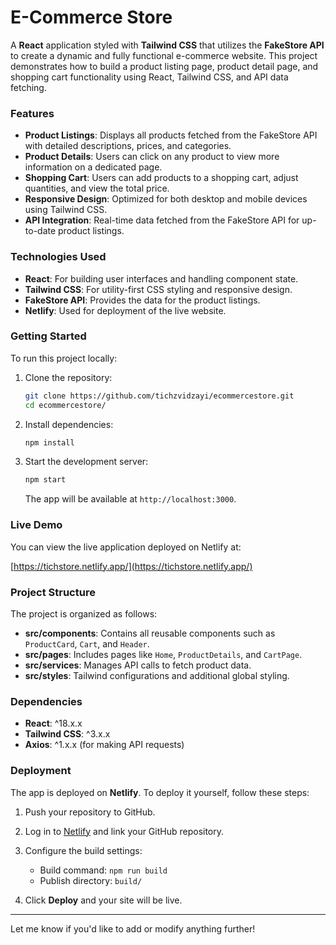 
# E-Commerce Store

A **React** application styled with **Tailwind CSS** that utilizes the **FakeStore API** to create a dynamic and fully functional e-commerce website. This project demonstrates how to build a product listing page, product detail page, and shopping cart functionality using React, Tailwind CSS, and API data fetching.


### Features
- **Product Listings**: Displays all products fetched from the FakeStore API with detailed descriptions, prices, and categories.
- **Product Details**: Users can click on any product to view more information on a dedicated page.
- **Shopping Cart**: Users can add products to a shopping cart, adjust quantities, and view the total price.
- **Responsive Design**: Optimized for both desktop and mobile devices using Tailwind CSS.
- **API Integration**: Real-time data fetched from the FakeStore API for up-to-date product listings.

### Technologies Used
- **React**: For building user interfaces and handling component state.
- **Tailwind CSS**: For utility-first CSS styling and responsive design.
- **FakeStore API**: Provides the data for the product listings.
- **Netlify**: Used for deployment of the live website.

### Getting Started

To run this project locally:

1. Clone the repository:

   ```bash
   git clone https://github.com/tichzvidzayi/ecommercestore.git
   cd ecommercestore/
   ```

2. Install dependencies:

   ```bash
   npm install
   ```

3. Start the development server:

   ```bash
   npm start
   ```

   The app will be available at `http://localhost:3000`.

### Live Demo
You can view the live application deployed on Netlify at:

[https://tichstore.netlify.app/](https://tichstore.netlify.app/)

### Project Structure
The project is organized as follows:
- **src/components**: Contains all reusable components such as `ProductCard`, `Cart`, and `Header`.
- **src/pages**: Includes pages like `Home`, `ProductDetails`, and `CartPage`.
- **src/services**: Manages API calls to fetch product data.
- **src/styles**: Tailwind configurations and additional global styling.

### Dependencies
- **React**: ^18.x.x
- **Tailwind CSS**: ^3.x.x
- **Axios**: ^1.x.x (for making API requests)

### Deployment

The app is deployed on **Netlify**. To deploy it yourself, follow these steps:

1. Push your repository to GitHub.
2. Log in to [Netlify](https://www.netlify.com/) and link your GitHub repository.
3. Configure the build settings:
   - Build command: `npm run build`
   - Publish directory: `build/`

4. Click **Deploy** and your site will be live.

---

Let me know if you'd like to add or modify anything further!
